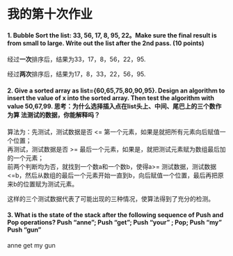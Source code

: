 # 我的第十次作业

#### 1. Bubble Sort the list: 33, 56, 17, 8, 95, 22。Make sure the final result is from small to large. Write out the list after the 2nd pass. (10 points)

经过**一次**排序后，结果为33，17，8，56，22，95.

经过**两次**排序后，结果为17，8，33，22，56，95.

#### 2. Give a sorted array as list={60,65,75,80,90,95}. Design an algorithm to insert the value of x into the sorted array. Then test the algorithm with value 50,67,99. 思考：为什么选择插入点在list头上、中间、尾巴上的三个数作为算 法测试的数据，你能解释吗？

算法为：先测试，测试数据是否 <= 第一个元素，如果是就把所有元素向后赋值一个位置；   
再测试，测试数据是否 >= 最后一个元素，如果是，就把测试元素赋为数组最后加的一个元素；   
前两个判断均为否，就找到一个数a和一个数b，使得a>= 测试数据，测试数据 <=b，然后从数组的最后一个元素开始一直到b，向后赋值一个位置，最后再把原来b的位置赋为测试元素。

这样的三个测试数据代表了可能出现的三种情况，使算法得到了充分的检测。

#### 3. What is the state of the stack after the following sequence of Push and Pop operations? Push “anne”; Push “get”; Push “your” ; Pop; Push “my” Push “gun” 


anne get my gun 
